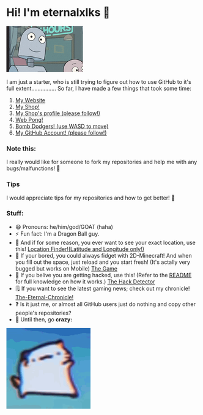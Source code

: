 
# Hi! I'm eternalxlks 👋
<img src="https://github.com/eternalxlks/eternalxlks/blob/main/robotwaving.gif?raw=true" alt="robotwaving.gif"/>

I am just a starter, who is still trying to figure out how to use GitHub to it's full extent................ 
So far, I have made a few things that took some time:
1. [My Website](https://eternalxlks.github.io)
2. [My Shop!](https://eternalxks.github.io/EternalShop/)
3. [My Shop's profile (please follow!)](https://github.com/The-EternalShop)
4. [Web Pong!](https://eternalxlks.github.io/WebPong/)
5. [Bomb Dodgers! (use WASD to move)](https://eternalxlks.github.io/BombDodgers/)
6. [My GitHub Account! (please follow!)](https://github.com/eternalxlks)
### Note this:
I really would like for someone to fork my repositories and help me with any bugs/malfunctions! 🙏 
### Tips
I would appreciate tips for my repositories and how to get better! 🥺
### Stuff:
- 😄 Pronouns: he/him/god/GOAT (haha)
- ⚡ Fun fact: I'm a Dragon Ball guy.
- 🧠 And if for some reason, you ever want to see your exact location, use this! [Location Finder!(Latitude and Longitude only!)](https://eternalxlks.github.io/FindYourLocation/)
- 🍿 If your bored, you could always fidget with 2D-Minecraft! And when you fill out the space, just reload and you start fresh! (It's actally very bugged but works on Mobile) [The Game](https://eternalxlks.github.io/2D-Minecraft/)
- 🐍 If you belive you are getting hacked, use this! (Refer to the [README](https://github.com/eternalxlks/HackDetector) for full knowledge on how it works.) [The Hack Detector](https://eternalxls.github.io/HackDetector/)
- 🗒️ If you want to see the latest gaming news; check out my chronicle! [The-Eternal-Chronicle!](https://eternalxlks.github.io/The-eternal-Chronicle/)
- ❓ Is it just me, or almost all  GitHub users just do nothing and copy other people's repositories?
- 🤯 Until then, go <strong>crazy:</strong>
 <img src="https://github.com/eternalxlks/eternalxlks/blob/main/dancing-cat-dance.gif?raw=true" alt="dancing-cat-dance.gif"/>


